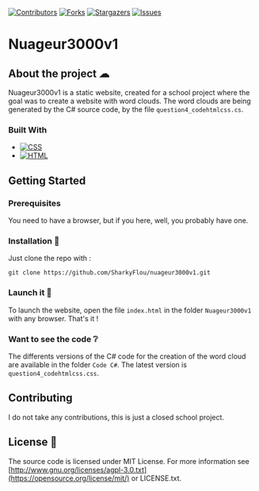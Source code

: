 [![Contributors][contributors-shield]][contributors-url]
[![Forks][forks-shield]][forks-url]
[![Stargazers][stars-shield]][stars-url]
[![Issues][issues-shield]][issues-url]

# Nuageur3000v1

## About the project ☁

Nuageur3000v1 is a static website, created for a school project where the goal was to create a website with word clouds.
The word clouds are being generated by the C# source code, by the file `question4_codehtmlcss.cs`.

### Built With

* [![CSS][CSS.logo]][CSS-url]
* [![HTML][HTML.logo]][HTML-url]

## Getting Started

### Prerequisites

You need to have a browser, but if you here, well, you probably have one.

### Installation 💾

Just clone the repo with : 

```
git clone https://github.com/SharkyFlou/nuageur3000v1.git
```

### Launch it 🚀

To launch the website, open the file `index.html` in the folder `Nuageur3000v1` with any browser.
That's it !

### Want to see the code ❔

The differents versions of the C# code for the creation of the word cloud are available in the folder `Code C#`.
The latest version is `question4_codehtmlcss.css`.

## Contributing

I do not take any contributions, this is just a closed school project.

## License 📜
The source code is licensed under MIT License. For more information see [http://www.gnu.org/licenses/agpl-3.0.txt](https://opensource.org/license/mit/) or LICENSE.txt.


[CSS.logo]: https://img.shields.io/badge/CSS-000000?style=for-the-badge&logo=css&logoColor=white
[CSS-url]: http://css.com
[HTML.logo]: https://img.shields.io/badge/HTML-20232A?style=for-the-badge&logo=html&logoColor=61DAFB
[HTML-url]: http://html.com

[contributors-shield]: https://img.shields.io/github/contributors/SharkyFlou/nuageur3000v1.svg?style=for-the-badge
[contributors-url]: https://github.com/SharkyFlou/nuageur3000v1/graphs/contributors
[forks-shield]: https://img.shields.io/github/forks/SharkyFlou/nuageur3000v1.svg?style=for-the-badge
[forks-url]: https://github.com/SharkyFlou/nuageur3000v1/network/members
[stars-shield]: https://img.shields.io/github/stars/SharkyFlou/nuageur3000v1.svg?style=for-the-badge
[stars-url]: https://github.com/SharkyFlou/nuageur3000v1/stargazers
[issues-shield]: https://img.shields.io/github/issues/SharkyFlou/nuageur3000v1.svg?style=for-the-badge
[issues-url]: https://github.com/SharkyFlou/nuageur3000v1/issues
